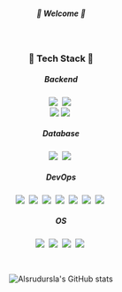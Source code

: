 <!-- ### Welcome -->
<h5 align="center">👋 Welcome 👋</h5>

<!--
**alsrudursla/alsrudursla** is a ✨ _special_ ✨ repository because its `README.md` (this file) appears on your GitHub profile.

Here are some ideas to get you started:

- 🔭 I’m currently working on ...
- 🌱 I’m currently learning ...
- 👯 I’m looking to collaborate on ...
- 🤔 I’m looking for help with ...
- 💬 Ask me about ...
- 📫 How to reach me: ...
- 😄 Pronouns: ...
- ⚡ Fun fact: ...
-->

<div align="center">
<br/>
<h3 align="center">🐳 Tech Stack 🐳</h3>
<p align="center">
   <h5 align="center"> Backend </h5>
   <img src="https://img.shields.io/badge/Java-007396?style=flat-square&logo=Java&logoColor=white"/></a>&nbsp
   <img src="https://img.shields.io/badge/Python-3766AB?style=flat-square&logo=Python&logoColor=white"/></a>&nbsp
   <br/>
   <img src="https://img.shields.io/badge/Spring%20Boot-6DB33F?style=flat-square&logo=Spring%20Boot&logoColor=white"/> 
  <img src="https://img.shields.io/badge/Django-092E20?style=flat-square&logo=Django&logoColor=white"/></a>&nbsp 
  <br/>
  <h5 align="center"> Database </h5>
  <img src="https://img.shields.io/badge/Mysql-E6B91E?style=flat-square&logo=MySql&logoColor=white"/></a>&nbsp 
  <img src="https://img.shields.io/badge/PostgreSQL-4169E1?style=flat-square&logo=PostgreSQL&logoColor=white"/></a>&nbsp
  <br/>
   <h5 align="center"> DevOps </h5>
  <img src="https://img.shields.io/badge/AWS-232F3E?style=flat-square&logo=Amazon%20AWS&logoColor=white"/></a>&nbsp
  <img src="https://img.shields.io/badge/Docker-2496ED?style=flat-square&logo=Docker&logoColor=white"/></a>&nbsp
  <img src="https://img.shields.io/badge/Kubernetes-326CE5?style=flat-square&logo=K8S&logoColor=white"/></a>&nbsp
  <img src="https://img.shields.io/badge/Jenkins-D24939?style=flat-square&logo=Jenkins&logoColor=white"/></a>&nbsp
  <img src="https://img.shields.io/badge/ArgoCD-EF7B4D?style=flat-square&logo=Argo&logoColor=white"/></a>&nbsp
  <img src="https://img.shields.io/badge/Ansible-EE0000?style=flat-square&logo=Ansible&logoColor=white"/></a>&nbsp
  <img src="https://img.shields.io/badge/Terraform-844FBA?style=flat-square&logo=Terraform&logoColor=white"/></a>&nbsp
  <br/>
  <h5 align="center"> OS </h5>
  <img src="https://img.shields.io/badge/Windows-0078D4?style=flat-square&logo=Windows&logoColor=white"/></a>&nbsp
  <img src="https://img.shields.io/badge/Linux-FCC624?style=flat-square&logo=Linux&logoColor=white"/></a>&nbsp
  <img src="https://img.shields.io/badge/CentOS-262577?style=flat-square&logo=CentOS&logoColor=white"/></a>&nbsp
  <img src="https://img.shields.io/badge/Ubuntu-E95420?style=flat-square&logo=Ubuntu&logoColor=white"/></a>&nbsp
  
  

</p>

<br/>

![Alsrudursla's GitHub stats](https://github-readme-stats.vercel.app/api?username=alsrudursla&show_icons=true&theme=radical)
  
</div>
